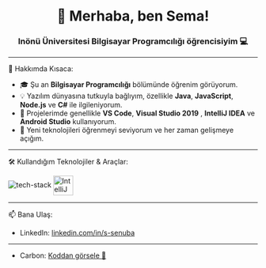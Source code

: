 <h1 align="center">👋 Merhaba, ben Sema!</h1>
<h3 align="center">Inönü Üniversitesi Bilgisayar Programcılığı öğrencisiyim 💻</h3>

---

🎯 Hakkımda Kısaca:
- 🎓 Şu an **Bilgisayar Programcılığı** bölümünde öğrenim görüyorum.  
- 💡 Yazılım dünyasına tutkuyla bağlıyım, özellikle **Java**, **JavaScript**, **Node.js** ve **C#** ile ilgileniyorum.  
- 🚀 Projelerimde genellikle **VS Code**, **Visual Studio 2019** , **IntelliJ IDEA** ve **Android Studio** kullanıyorum.  
- 🌱 Yeni teknolojileri öğrenmeyi seviyorum ve her zaman gelişmeye açığım.

---

🛠️ Kullandığım Teknolojiler & Araçlar:
<p>
   <img src="https://skillicons.dev/icons?i=java,js,nodejs,cs,git,github,vscode,visualstudio,androidstudio" alt="tech-stack" />
  <img src="https://resources.jetbrains.com/storage/products/intellij-idea/img/meta/intellij-idea_logo_300x300.png" alt="IntelliJ IDEA" width="40" height="40" style="vertical-align:middle;" />
</p>

---


📫 Bana Ulaş:
- LinkedIn: [linkedin.com/in/s-senuba](https://www.linkedin.com/in/s-senuba/) 


---

- Carbon: [Koddan görsele 🚀](https://carbon.now.sh/) 

